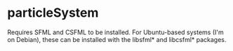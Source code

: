 # particleSystem

Requires SFML and CSFML to be installed.
For Ubuntu-based systems (I'm on Debian), these can be installed with the libsfml* and libcsfml* packages.
